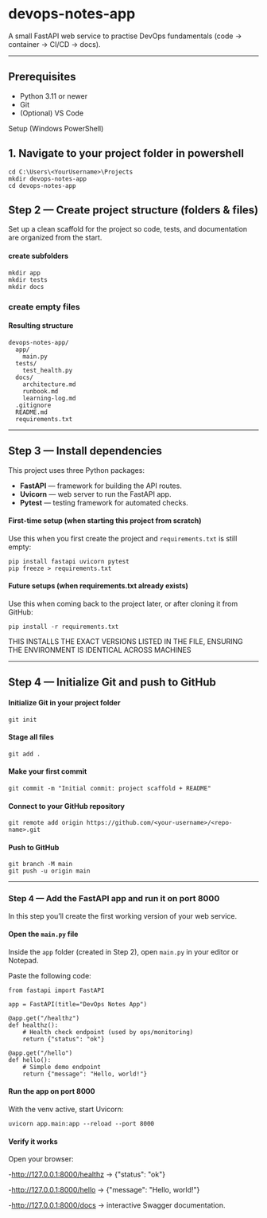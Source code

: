 # devops-notes-app
A small FastAPI web service to practise DevOps fundamentals (code → container → CI/CD → docs).

---

## Prerequisites
- Python 3.11 or newer
- Git
- (Optional) VS Code



Setup (Windows PowerShell)

## 1. Navigate to your project folder in powershell
```
cd C:\Users\<YourUsername>\Projects
mkdir devops-notes-app
cd devops-notes-app
```


## Step 2 — Create project structure (folders & files)

Set up a clean scaffold for the project so code, tests, and documentation are organized from the start.

#### create subfolders
```
mkdir app
mkdir tests
mkdir docs
```

### create empty files

#### Resulting structure

```
devops-notes-app/
  app/
    main.py
  tests/
    test_health.py
  docs/
    architecture.md
    runbook.md
    learning-log.md
  .gitignore
  README.md
  requirements.txt
```
---

## Step 3 — Install dependencies

This project uses three Python packages:

- **FastAPI** — framework for building the API routes.  
- **Uvicorn** — web server to run the FastAPI app.  
- **Pytest** — testing framework for automated checks.  


####  First-time setup (when starting this project from scratch)
Use this when you first create the project and `requirements.txt` is still empty:

```
pip install fastapi uvicorn pytest
pip freeze > requirements.txt
```

#### Future setups (when requirements.txt already exists)
Use this when coming back to the project later, or after cloning it from GitHub:

```
pip install -r requirements.txt
```
THIS INSTALLS THE EXACT VERSIONS LISTED IN THE FILE, ENSURING THE ENVIRONMENT IS IDENTICAL ACROSS MACHINES


---

## Step 4 — Initialize Git and push to GitHub

#### Initialize Git in your project folder

```
git init
```
#### Stage all files
```
git add .
```
#### Make your first commit
```
git commit -m "Initial commit: project scaffold + README"
```
#### Connect to your GitHub repository
```
git remote add origin https://github.com/<your-username>/<repo-name>.git
```
#### Push to GitHub
```
git branch -M main
git push -u origin main
```

---

### Step 4 — Add the FastAPI app and run it on port 8000

In this step you’ll create the first working version of your web service.

#### Open the `main.py` file
Inside the `app` folder (created in Step 2), open `main.py` in your editor or Notepad.

Paste the following code:

```
from fastapi import FastAPI

app = FastAPI(title="DevOps Notes App")

@app.get("/healthz")
def healthz():
    # Health check endpoint (used by ops/monitoring)
    return {"status": "ok"}

@app.get("/hello")
def hello():
    # Simple demo endpoint
    return {"message": "Hello, world!"}
```
#### Run the app on port 8000

With the venv active, start Uvicorn:

```
uvicorn app.main:app --reload --port 8000
```
#### Verify it works

Open your browser:

-http://127.0.0.1:8000/healthz
 → {"status": "ok"}

-http://127.0.0.1:8000/hello
 → {"message": "Hello, world!"}

-http://127.0.0.1:8000/docs
 → interactive Swagger documentation.

